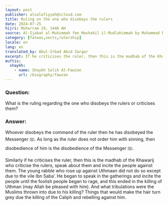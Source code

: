 ```yaml
---
layout: post
publisher: alsalafiyyah@icloud.com
title: Ruling on the one who disobeys the rulers
date: 2024-07-25
hijri: Muharram 19, 1446 AH
source: Al-Ijabat al-Muhimmah fee Mashakil il-Mudlahimmah by Muhammad bin Fahad al-Husayn
category: [fatwas,sects,rulership]
locale: en
lang: en
translated_by: Abul-Irbad Abid Zargar
excerpt: If he criticises the ruler, then this is the madhab of the Khawarij who criticise the rulers, speak about them and incite the people against them.
muftis:
  shaykh: 
    - name: Shaykh Salih Al-Fawzan
      url: /biography/fawzan
---
```


### Question:
What is the ruling regarding the one who disobeys the rulers or criticises them?

### Answer:
Whoever disobeys the command of the ruler then he has disobeyed the Messenger ﷺ. As long as the ruler does not order him with sinning, then disobedience of him is the disobedience of the Messenger ﷺ. 

Similarly if he criticises the ruler, then this is the madhab of the Khawarij who criticise the rulers, speak about them and incite the people against them. The young rabble who rose up against Uthmaan did not do so except due to the vile Ibn Saba’. He began to speak in the gatherings and incite the people until the foolish people began to rage, and this ended in the killing of Uthman (may Allah be pleased with him). And what tribulations were the Muslims thrown into due to his killing? Things that would make the hair turn grey due the killing of the Caliph and rebelling against him.
